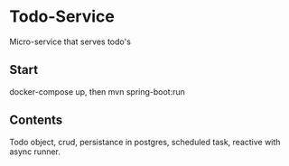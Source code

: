 # Todo-Service
Micro-service that serves todo's

## Start
docker-compose up, then mvn spring-boot:run

## Contents
Todo object, crud, persistance in postgres, scheduled task, reactive with async runner. 
